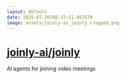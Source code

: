 ```yaml
---
layout: default
date: 2025-07-26T08:37:11.957579
image: assets/joinly-ai_joinly_cropped.png
---
```


# [joinly-ai/joinly](https://github.com/joinly-ai/joinly)

AI agents for joining video meetings
